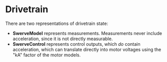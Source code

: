 # Drivetrain

There are two representations of drivetrain state:

- **SwerveModel** represents measurements. Measurements never include acceleration, since it is not directly measurable.
- **SwerveControl** represents control outputs, which _do_ contain acceleration, which can translate directly into motor voltages using the "kA" factor of the motor models.
